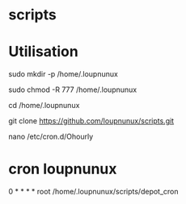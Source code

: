 scripts
=======


Utilisation
===========

sudo mkdir -p /home/.loupnunux

sudo chmod -R 777 /home/.loupnunux

cd /home/.loupnunux

git clone https://github.com/loupnunux/scripts.git

nano /etc/cron.d/Ohourly

  # cron loupnunux

  0 * * * * root /home/.loupnunux/scripts/depot_cron
